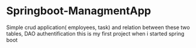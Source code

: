 # Springboot-ManagmentApp
Simple crud application( employees, task) and relation between these two tables, DAO authentification
this is my first project when i started spring boot
